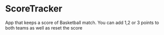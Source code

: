 # ScoreTracker
App that keeps a score of Basketball match.
You can add 1,2 or 3 points to both teams as well as reset the score
